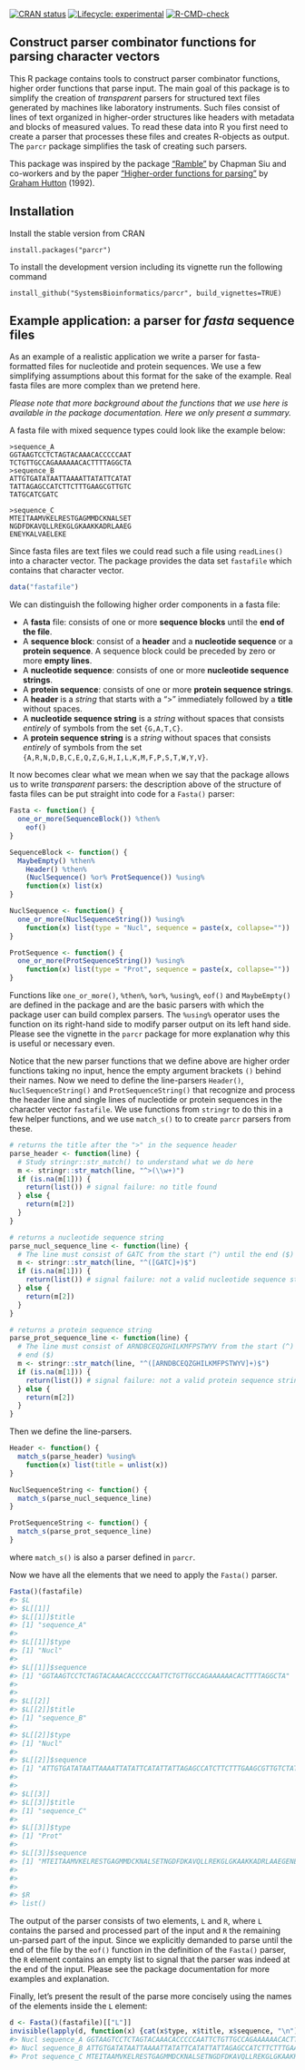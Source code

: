 
<!-- README.md is generated from README.Rmd. Edit README.Rmd -->
<!-- badges: start -->

[![CRAN
status](https://www.r-pkg.org/badges/version/parcr)](https://cran.r-project.org/package=parcr)
[![Lifecycle:
experimental](https://img.shields.io/badge/lifecycle-experimental-orange.svg)](https://lifecycle.r-lib.org/articles/stages.html#experimental)
[![R-CMD-check](https://github.com/SystemsBioinformatics/parcr/actions/workflows/R-CMD-check.yaml/badge.svg)](https://github.com/SystemsBioinformatics/parcr/actions/workflows/R-CMD-check.yaml)
<!-- badges: end -->

## Construct parser combinator functions for parsing character vectors

This R package contains tools to construct parser combinator functions,
higher order functions that parse input. The main goal of this package
is to simplify the creation of *transparent* parsers for structured text
files generated by machines like laboratory instruments. Such files
consist of lines of text organized in higher-order structures like
headers with metadata and blocks of measured values. To read these data
into R you first need to create a parser that processes these files and
creates R-objects as output. The `parcr` package simplifies the task of
creating such parsers.

This package was inspired by the package
[“Ramble”](https://github.com/8bit-pixies/Ramble) by Chapman Siu and
co-workers and by the paper [“Higher-order functions for
parsing”](https://doi.org/10.1017/S0956796800000411) by [Graham
Hutton](https://orcid.org/0000-0001-9584-5150) (1992).

## Installation

Install the stable version from CRAN

    install.packages("parcr")

To install the development version including its vignette run the
following command

    install_github("SystemsBioinformatics/parcr", build_vignettes=TRUE)

## Example application: a parser for *fasta* sequence files

As an example of a realistic application we write a parser for
fasta-formatted files for nucleotide and protein sequences. We use a few
simplifying assumptions about this format for the sake of the example.
Real fasta files are more complex than we pretend here.

*Please note that more background about the functions that we use here
is available in the package documentation. Here we only present a
summary.*

A fasta file with mixed sequence types could look like the example
below:

    >sequence_A
    GGTAAGTCCTCTAGTACAAACACCCCCAAT
    TCTGTTGCCAGAAAAAACACTTTTAGGCTA
    >sequence_B
    ATTGTGATATAATTAAAATTATATTCATAT
    TATTAGAGCCATCTTCTTTGAAGCGTTGTC
    TATGCATCGATC

    >sequence_C
    MTEITAAMVKELRESTGAGMMDCKNALSET
    NGDFDKAVQLLREKGLGKAAKKADRLAAEG
    ENEYKALVAELEKE

Since fasta files are text files we could read such a file using
`readLines()` into a character vector. The package provides the data set
`fastafile` which contains that character vector.

``` r
data("fastafile")
```

We can distinguish the following higher order components in a fasta
file:

- A **fasta** file: consists of one or more **sequence blocks** until
  the **end of the file**.
- A **sequence block**: consist of a **header** and a **nucleotide
  sequence** or a **protein sequence**. A sequence block could be
  preceded by zero or more **empty lines**.
- A **nucleotide sequence**: consists of one or more **nucleotide
  sequence strings**.
- A **protein sequence**: consists of one or more **protein sequence
  strings**.
- A **header** is a *string* that starts with a “\>” immediately
  followed by a **title** without spaces.
- A **nucleotide sequence string** is a *string* without spaces that
  consists *entirely* of symbols from the set `{G,A,T,C}`.
- A **protein sequence string** is a *string* without spaces that
  consists *entirely* of symbols from the set
  `{A,R,N,D,B,C,E,Q,Z,G,H,I,L,K,M,F,P,S,T,W,Y,V}`.

It now becomes clear what we mean when we say that the package allows us
to write *transparent* parsers: the description above of the structure
of fasta files can be put straight into code for a `Fasta()` parser:

``` r
Fasta <- function() {
  one_or_more(SequenceBlock()) %then%
    eof()
}

SequenceBlock <- function() {
  MaybeEmpty() %then% 
    Header() %then% 
    (NuclSequence() %or% ProtSequence()) %using%
    function(x) list(x)
}

NuclSequence <- function() {
  one_or_more(NuclSequenceString()) %using% 
    function(x) list(type = "Nucl", sequence = paste(x, collapse=""))
}

ProtSequence <- function() {
  one_or_more(ProtSequenceString()) %using% 
    function(x) list(type = "Prot", sequence = paste(x, collapse=""))
}
```

Functions like `one_or_more()`, `%then%`, `%or%`, `%using%`, `eof()` and
`MaybeEmpty()` are defined in the package and are the basic parsers with
which the package user can build complex parsers. The `%using%` operator
uses the function on its right-hand side to modify parser output on its
left hand side. Please see the vignette in the `parcr` package for more
explanation why this is useful or necessary even.

Notice that the new parser functions that we define above are higher
order functions taking no input, hence the empty argument brackets `()`
behind their names. Now we need to define the line-parsers `Header()`,
`NuclSequenceString()` and `ProtSequenceString()` that recognize and
process the header line and single lines of nucleotide or protein
sequences in the character vector `fastafile`. We use functions from
`stringr` to do this in a few helper functions, and we use `match_s()`
to to create `parcr` parsers from these.

``` r
# returns the title after the ">" in the sequence header
parse_header <- function(line) {
  # Study stringr::str_match() to understand what we do here
  m <- stringr::str_match(line, "^>(\\w+)")
  if (is.na(m[1])) {
    return(list()) # signal failure: no title found
  } else {
    return(m[2])
  }
}

# returns a nucleotide sequence string
parse_nucl_sequence_line <- function(line) {
  # The line must consist of GATC from the start (^) until the end ($)
  m <- stringr::str_match(line, "^([GATC]+)$")
  if (is.na(m[1])) {
    return(list()) # signal failure: not a valid nucleotide sequence string
  } else {
    return(m[2])
  }
}

# returns a protein sequence string
parse_prot_sequence_line <- function(line) {
  # The line must consist of ARNDBCEQZGHILKMFPSTWYV from the start (^) until the
  # end ($)
  m <- stringr::str_match(line, "^([ARNDBCEQZGHILKMFPSTWYV]+)$")
  if (is.na(m[1])) {
    return(list()) # signal failure: not a valid protein sequence string
  } else {
    return(m[2])
  }
}
```

Then we define the line-parsers.

``` r
Header <- function() {
  match_s(parse_header) %using% 
    function(x) list(title = unlist(x))
}

NuclSequenceString <- function() {
  match_s(parse_nucl_sequence_line)
}

ProtSequenceString <- function() {
  match_s(parse_prot_sequence_line)
}
```

where `match_s()` is also a parser defined in `parcr`.

Now we have all the elements that we need to apply the `Fasta()` parser.

``` r
Fasta()(fastafile)
#> $L
#> $L[[1]]
#> $L[[1]]$title
#> [1] "sequence_A"
#> 
#> $L[[1]]$type
#> [1] "Nucl"
#> 
#> $L[[1]]$sequence
#> [1] "GGTAAGTCCTCTAGTACAAACACCCCCAATTCTGTTGCCAGAAAAAACACTTTTAGGCTA"
#> 
#> 
#> $L[[2]]
#> $L[[2]]$title
#> [1] "sequence_B"
#> 
#> $L[[2]]$type
#> [1] "Nucl"
#> 
#> $L[[2]]$sequence
#> [1] "ATTGTGATATAATTAAAATTATATTCATATTATTAGAGCCATCTTCTTTGAAGCGTTGTCTATGCATCGATC"
#> 
#> 
#> $L[[3]]
#> $L[[3]]$title
#> [1] "sequence_C"
#> 
#> $L[[3]]$type
#> [1] "Prot"
#> 
#> $L[[3]]$sequence
#> [1] "MTEITAAMVKELRESTGAGMMDCKNALSETNGDFDKAVQLLREKGLGKAAKKADRLAAEGENEYKALVAELEKE"
#> 
#> 
#> 
#> $R
#> list()
```

The output of the parser consists of two elements, `L` and `R`, where
`L` contains the parsed and processed part of the input and `R` the
remaining un-parsed part of the input. Since we explicitly demanded to
parse until the end of the file by the `eof()` function in the
definition of the `Fasta()` parser, the `R` element contains an empty
list to signal that the parser was indeed at the end of the input.
Please see the package documentation for more examples and explanation.

Finally, let’s present the result of the parse more concisely using the
names of the elements inside the `L` element:

``` r
d <- Fasta()(fastafile)[["L"]]
invisible(lapply(d, function(x) {cat(x$type, x$title, x$sequence, "\n")}))
#> Nucl sequence_A GGTAAGTCCTCTAGTACAAACACCCCCAATTCTGTTGCCAGAAAAAACACTTTTAGGCTA 
#> Nucl sequence_B ATTGTGATATAATTAAAATTATATTCATATTATTAGAGCCATCTTCTTTGAAGCGTTGTCTATGCATCGATC 
#> Prot sequence_C MTEITAAMVKELRESTGAGMMDCKNALSETNGDFDKAVQLLREKGLGKAAKKADRLAAEGENEYKALVAELEKE
```
